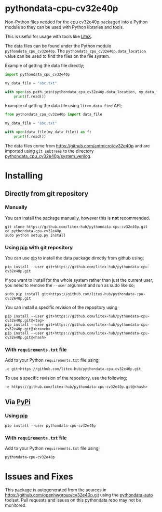 # pythondata-cpu-cv32e40p

Non-Python  files needed for the cpu cv32e40p packaged
into a Python module so they can be used with Python libraries and tools.

This is useful for usage with tools like
[LiteX](https://github.com/enjoy-digital/litex.git).

The data files can be found under the Python module `pythondata_cpu_cv32e40p`. The
`pythondata_cpu_cv32e40p.data_location` value can be used to find the files on the file
system.

Example of getting the data file directly;
```python
import pythondata_cpu_cv32e40p

my_data_file = "abc.txt"

with open(os.path.join(pythondata_cpu_cv32e40p.data_location, my_data_file)) as f:
    print(f.read())
```

Example of getting the data file using `litex.data.find` API;
```python
from pythondata_cpu_cv32e40p import data_file

my_data_file = "abc.txt"

with open(data_file(my_data_file)) as f:
    print(f.read())
```


The data files come from https://github.com/antmicro/cv32e40p
and are imported using `git subtrees` to the directory
[pythondata_cpu_cv32e40p/system_verilog](pythondata_cpu_cv32e40p/system_verilog).



# Installing

## Directly from git repository

### Manually

You can install the package manually, however this is **not** recommended.

```
git clone https://github.com/litex-hub/pythondata-cpu-cv32e40p.git
cd pythondata-cpu-cv32e40p
sudo python setup.py install
```

### Using [pip](https://pip.pypa.io/) with git repository

You can use [pip](https://pip.pypa.io/) to install the data package directly
from github using;

```
pip install --user git+https://github.com/litex-hub/pythondata-cpu-cv32e40p.git
```

If you want to install for the whole system rather than just the current user,
you need to remove the `--user` argument and run as sudo like so;

```
sudo pip install git+https://github.com/litex-hub/pythondata-cpu-cv32e40p.git
```

You can install a specific revision of the repository using;
```
pip install --user git+https://github.com/litex-hub/pythondata-cpu-cv32e40p.git@<tag>
pip install --user git+https://github.com/litex-hub/pythondata-cpu-cv32e40p.git@<branch>
pip install --user git+https://github.com/litex-hub/pythondata-cpu-cv32e40p.git@<hash>
```

### With `requirements.txt` file

Add to your Python `requirements.txt` file using;
```
-e git+https://github.com/litex-hub/pythondata-cpu-cv32e40p.git
```

To use a specific revision of the repository, use the following;
```
-e https://github.com/litex-hub/pythondata-cpu-cv32e40p.git@<hash>
```

## Via [PyPi](https://pypi.org/project/pythondata-cpu-cv32e40p/)

### Using [pip](https://pip.pypa.io/)

```
pip install --user pythondata-cpu-cv32e40p
```

### With `requirements.txt` file

Add to your Python `requirements.txt` file using;
```
pythondata-cpu-cv32e40p
```

# Issues and Fixes

This package is autogenerated from the sources in
<https://github.com/openhwgroup/cv32e40p.git>
using the [pythondata-auto](https://github.com/litex-hub/pythondata-auto)
toolset. Pull requests and issues on this pythondata repo may not be monitored.
